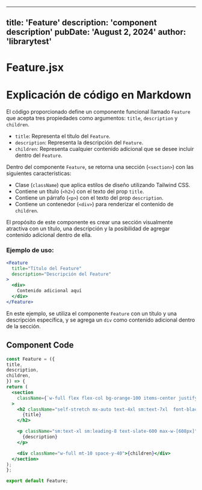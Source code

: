 ---
  title: 'Feature'
  description: 'component description'
  pubDate: 'August 2, 2024'
  author: 'librarytest'
  ---
  
  
  
  # Feature.jsx
  # Explicación de código en Markdown

El código proporcionado define un componente funcional llamado `Feature` que acepta tres propiedades como argumentos: `title`, `description` y `children`.

- `title`: Representa el título del `Feature`.
- `description`: Representa la descripción del `Feature`.
- `children`: Representa cualquier contenido adicional que se desee incluir dentro del `Feature`.

Dentro del componente `Feature`, se retorna una sección (`<section>`) con las siguientes características:
- Clase (`className`) que aplica estilos de diseño utilizando Tailwind CSS.
- Contiene un título (`<h2>`) con el texto del prop `title`.
- Contiene un párrafo (`<p>`) con el texto del prop `description`.
- Contiene un contenedor (`<div>`) para renderizar el contenido de `children`.

El propósito de este componente es crear una sección visualmente atractiva con un título, una descripción y la posibilidad de agregar contenido adicional dentro de ella.

### Ejemplo de uso:

```jsx
<Feature
  title="Título del Feature"
  description="Descripción del Feature"
>
  <div>
    Contenido adicional aquí
  </div>
</Feature>
```

En este ejemplo, se utiliza el componente `Feature` con un título y una descripción específica, y se agrega un `div` como contenido adicional dentro de la sección.
  
  ## Component Code
  ```jsx
  const Feature = ({
  title,
  description,
  children,
}) => {
  return (
    <section
      className={`w-full flex flex-col bg-orange-100 items-center justify-center sm:text-center gap-4 py-32 p-8 sm:px-10`}
    >
      <h2 className="self-stretch mx-auto text-4xl sm:text-7xl  font-black text-gray-900">
        {title}
      </h2>

      <p className="sm:text-xl sm:leading-8 text-slate-600 max-w-[608px]">
        {description}
      </p>

      <div className="w-full mt-10 space-y-40">{children}</div>
    </section>
  );
};

export default Feature;
  ```
  